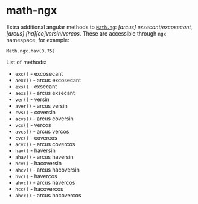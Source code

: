 # math-ngx

Extra additional angular methods to [`Math.ng`](https://github.com/damianc/math-ng): _[arcus] exsecant/excosecant, [arcus] [ha][co]versin/vercos_. These are accessible through `ngx` namespace, for example:

```
Math.ngx.hav(0.75)
```

List of methods:

- `exc()` - excosecant
- `aexc()` - arcus excosecant
- `exs()` - exsecant
- `aexs()` - arcus exsecant
- `ver()` - versin
- `aver()` - arcus versin
- `cvs()` - coversin
- `acvs()` - arcus coversin
- `vcs()` - vercos
- `avcs()` - arcus vercos
- `cvc()` - covercos
- `acvc()` - arcus covercos
- `hav()` - haversin
- `ahav()` - arcus haversin
- `hcv()` - hacoversin
- `ahcv()` - arcus hacoversin
- `hvc()` - havercos
- `ahvc()` - arcus havercos
- `hcc()` - hacovercos
- `ahcc()` - arcus hacovercos
